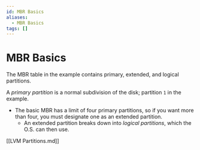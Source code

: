 ```yaml
---
id: MBR Basics
aliases:
  - MBR Basics
tags: []
---
```


# MBR Basics

The MBR table in the example contains primary, extended, and logical partitions.

A *primary partition* is a normal subdivision of the disk; partition `1` in the
example.

- The basic MBR has a limit of four primary partitions, so if you want more than
  four, you must designate one as an extended partition.
    - An extended partition breaks down into *logical partitions*, which the
      O.S. can then use.

[[LVM Partitions.md]]
